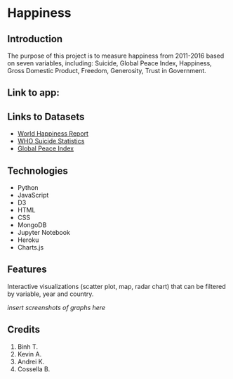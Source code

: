 # Happiness

## Introduction
The purpose of this project is to measure happiness from 2011-2016 based on seven variables, including: Suicide, Global Peace Index, Happiness, Gross Domestic Product, Freedom, Generosity, Trust in Government.

## Link to app: 

## Links to Datasets
* [World Happiness Report](http://worldhappiness.report/ed/2019/)
* [WHO Suicide Statistics](https://www.kaggle.com/szamil/who-suicide-statistics)
* [Global Peace Index](https://www.kaggle.com/kretes/gpi2008-2016)


## Technologies
* Python
* JavaScript
* D3
* HTML
* CSS
* MongoDB
* Jupyter Notebook
* Heroku
* Charts.js


## Features
Interactive visualizations (scatter plot, map, radar chart) that can be filtered by variable, year and country.

_insert screenshots of graphs here_


## Credits
1. Binh T.
2. Kevin A.
3. Andrei K.
4. Cossella B.
